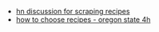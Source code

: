 - [hn discussion for scraping recipes](https://news.ycombinator.com/item?id=23142220)
- [how to choose recipes - oregon state 4h](https://catalog.extension.oregonstate.edu/sites/catalog/files/project/pdf/4-h93112.pdf)